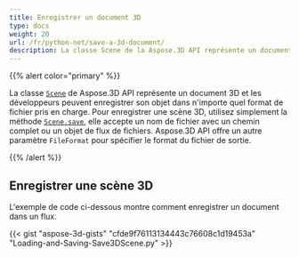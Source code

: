 ```yaml
---
title: Enregistrer un document 3D
type: docs
weight: 20
url: /fr/python-net/save-a-3d-document/
description: La classe Scene de la Aspose.3D API représente un document 3D et les développeurs peuvent enregistrer son objet dans n'importe quel format de fichier pris en charge.
---
```

{{% alert color="primary" %}} 

La classe [`Scene`](https://reference.aspose.com/3d/net/aspose.threed/scene) de Aspose.3D API représente un document 3D et les développeurs peuvent enregistrer son objet dans n'importe quel format de fichier pris en charge. Pour enregistrer une scène 3D, utilisez simplement la méthode [`Scene.save`](https://reference.aspose.com/3d/net/aspose.threed/scene/methods/save), elle accepte un nom de fichier avec un chemin complet ou un objet de flux de fichiers. Aspose.3D API offre un autre paramètre `FileFormat` pour spécifier le format du fichier de sortie.

{{% /alert %}} 
##  **Enregistrer une scène 3D**


L'exemple de code ci-dessous montre comment enregistrer un document dans un flux.

{{< gist "aspose-3d-gists" "cfde9f76113134443c76608c1d19453a" "Loading-and-Saving-Save3DScene.py" >}}
